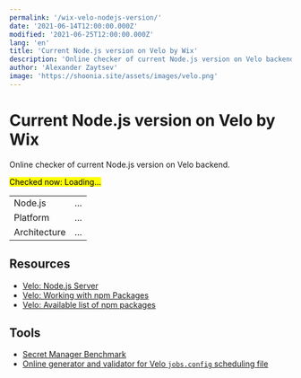 ```yaml
---
permalink: '/wix-velo-nodejs-version/'
date: '2021-06-14T12:00:00.000Z'
modified: '2021-06-25T12:00:00.000Z'
lang: 'en'
title: 'Current Node.js version on Velo by Wix'
description: 'Online checker of current Node.js version on Velo backend'
author: 'Alexander Zaytsev'
image: 'https://shoonia.site/assets/images/velo.png'
---
```


# Current Node.js version on Velo by Wix

Online checker of current Node.js version on Velo backend.

<mark>Checked now: <time id="ts">Loading...</time></mark>
<output id="error" style="color:red">&nbsp;</output>

<table>
  <tbody>
    <tr>
      <td>Node.js</td>
      <td id="version">...</td>
    </tr>
    <tr>
      <td>Platform</td>
      <td id="platform">...</td>
    </tr>
    <tr>
      <td>Architecture</td>
      <td id="arch">...</td>
    </tr>
  </tbody>
</table>

## Resources

- [Velo: Node.js Server](https://www.wix.com/velo/feature/node.js-server)
- [Velo: Working with npm Packages](https://support.wix.com/en/article/velo-working-with-npm-packages)
- [Velo: Available list of npm packages](https://www.wix.com/velo/npm-modules)

## Tools

- [Secret Manager Benchmark](/secret-manager-benchmark)
- [Online generator and validator for Velo `jobs.config` scheduling file](https://shoonia.github.io/jobs.config/)

<script>
{
  const h = (selector, props) => {
    return Object.assign(document.querySelector(selector), props);
  };

  const resolve = (data) => {
    const date = new Date(data.ts);

    h('#ts', {
      title: date.toLocaleString([], {
        weekday: 'long',
        year: 'numeric',
        month: 'long',
        day: 'numeric',
      }),
      textContent: date.toLocaleString([], {
        year: 'numeric',
        month: 'numeric',
        day: 'numeric',
      }),
      dateTime: date.toISOString(),
    });

    h('#version', { textContent: data.version });
    h('#arch', { textContent: data.arch });
    h('#platform', { textContent: data.platform });
  };

  const reject = (error) => {
    h('#error', { textContent: String(error) });
  };

  fetch('https://shoonia.wixsite.com/blog/_functions/nodejs_version', {
    mode: 'cors',
    cache: 'no-cache',
    credentials: 'omit',
    referrerPolicy: 'no-referrer',
  })
    .then((response) => {
      if (response.ok) {
        return response.json();
      }

      return Promise.reject(response.statusText);
    })
    .then(resolve)
    .catch(reject);
};
</script>
